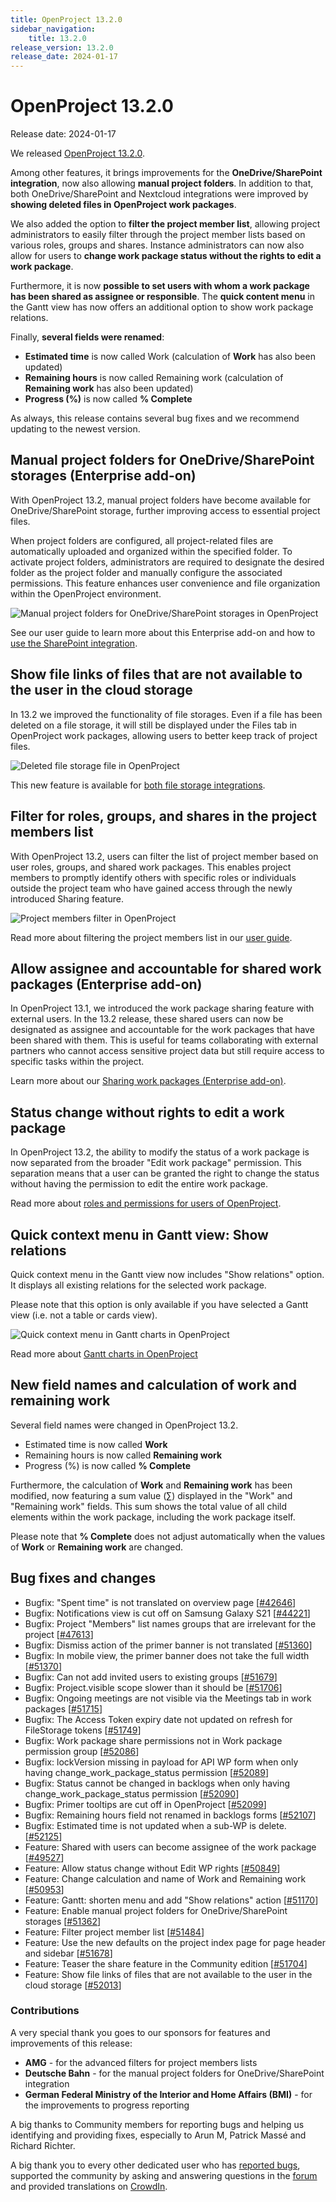 ```yaml
---
title: OpenProject 13.2.0
sidebar_navigation:
    title: 13.2.0
release_version: 13.2.0
release_date: 2024-01-17
---
```


# OpenProject 13.2.0

Release date: 2024-01-17

We released [OpenProject 13.2.0](https://community.openproject.org/versions/1979).

Among other features, it brings improvements for the **OneDrive/SharePoint integration**, now also allowing **manual project folders**. In addition to that, both OneDrive/SharePoint and Nextcloud integrations were improved by **showing deleted files in OpenProject work packages**.

We also added the option to **filter the project member list**, allowing project administrators to easily filter through the project member lists based on various roles, groups and shares. Instance administrators can now also allow for users to **change work package status without the rights to edit a work package**. 

Furthermore, it is now **possible to set users with whom a work package has been shared as assignee or responsible**. The **quick content menu** in the Gantt view has now offers an additional option to show work package relations.

Finally, **several fields were renamed**: 

- **Estimated time** is now called Work (calculation of **Work** has also been updated)
- **Remaining hours** is now called Remaining work (calculation of **Remaining work** has also been updated)
- **Progress (%)** is now called **% Complete**

As always, this release contains several bug fixes and we recommend updating to the newest version.


## Manual project folders for OneDrive/SharePoint storages (Enterprise add-on)

With OpenProject 13.2, manual project folders have become available for OneDrive/SharePoint storage, further improving access to essential project files. 

When project folders are configured, all project-related files are automatically uploaded and organized within the specified folder. To activate project folders, administrators are required to designate the desired folder as the project folder and manually configure the associated permissions. This feature enhances user convenience and file organization within the OpenProject environment.

![Manual project folders for OneDrive/SharePoint storages in OpenProject](onedrive-storage-add-folders.png)

See our user guide to learn more about this Enterprise add-on and how to [use the SharePoint integration](../../user-guide/file-management/one-drive-integration/).

## Show file links of files that are not available to the user in the cloud storage

In 13.2 we improved the functionality of file storages. Even if a file has been deleted on a file storage, it will still be displayed under the Files tab in OpenProject work packages, allowing users to better keep track of project files. 

![Deleted file storage file in OpenProject](deleted-file.png)

This new feature is available for [both file storage integrations](../../user-guide/file-management). 

## Filter for roles, groups, and shares in the project members list
With OpenProject 13.2, users can filter the list of project member based on user roles, groups, and shared work packages. This enables project members to promptly identify others with specific roles or individuals outside the project team who have gained access through the newly introduced Sharing feature.

![Project members filter in OpenProject](project-members.png)

Read more about filtering the project members list in our [user guide](../../user-guide/members/#project-members-overview). 

## Allow assignee and accountable for shared work packages (Enterprise add-on)

In OpenProject 13.1, we introduced the work package sharing feature with external users. In the 13.2 release, these shared users can now be designated as assignee and accountable for the work packages that have been shared with them. This is useful for teams collaborating with external partners who cannot access sensitive project data but still require access to specific tasks within the project.

Learn more about our [Sharing work packages (Enterprise add-on)](../../user-guide/work-packages/share-work-packages/).

## Status change without rights to edit a work package

In OpenProject 13.2, the ability to modify the status of a work package is now separated from the broader "Edit work package" permission. This separation means that a user can be granted the right to change the status without having the permission to edit the entire work package.

Read more about [roles and permissions for users of OpenProject](../../system-admin-guide/users-permissions/roles-permissions/).

## Quick context menu in Gantt view: Show relations

Quick context menu in the Gantt view now includes "Show relations" option. It displays all existing relations for the selected work package. 

Please note that this option is only available if you have selected a Gantt view (i.e. not a table or cards view). 

![Quick context menu in Gantt charts in OpenProject](gantt-relations.png)

Read more about [Gantt charts in OpenProject](../../user-guide/gantt-chart/)

## New field names and calculation of work and remaining work
Several field names were changed in OpenProject 13.2.

- Estimated time is now called **Work**
- Remaining hours is now called **Remaining work** 
- Progress (%) is now called **% Complete**

Furthermore, the calculation of **Work** and **Remaining work** has been modified, now featuring a sum value (∑) displayed in the "Work" and "Remaining work" fields. This sum shows the total value of all child elements within the work package, including the work package itself.

Please note that **% Complete** does not adjust automatically when the values of **Work** or **Remaining work** are changed. 

## Bug fixes and changes

<!-- Warning: Anything within the below lines will be automatically removed by the release script -->
<!-- BEGIN AUTOMATED SECTION -->

- Bugfix: "Spent time" is not translated on overview page \[[#42646](https://community.openproject.org/wp/42646)\]
- Bugfix: Notifications view is cut off on Samsung Galaxy S21 \[[#44221](https://community.openproject.org/wp/44221)\]
- Bugfix: Project "Members" list names groups that are irrelevant for the project \[[#47613](https://community.openproject.org/wp/47613)\]
- Bugfix: Dismiss action of the primer banner is not translated \[[#51360](https://community.openproject.org/wp/51360)\]
- Bugfix: In mobile view, the primer banner does not take the full width \[[#51370](https://community.openproject.org/wp/51370)\]
- Bugfix: Can not add invited users to existing groups \[[#51679](https://community.openproject.org/wp/51679)\]
- Bugfix: Project.visible scope slower than it should be \[[#51706](https://community.openproject.org/wp/51706)\]
- Bugfix: Ongoing meetings are not visible via the Meetings tab in work packages \[[#51715](https://community.openproject.org/wp/51715)\]
- Bugfix: The Access Token expiry date not updated on refresh for FileStorage tokens \[[#51749](https://community.openproject.org/wp/51749)\]
- Bugfix: Work package share permissions not in Work package permission group \[[#52086](https://community.openproject.org/wp/52086)\]
- Bugfix: lockVersion missing in payload for API WP form when only having change_work_package_status permission \[[#52089](https://community.openproject.org/wp/52089)\]
- Bugfix: Status cannot be changed in backlogs when only having change_work_package_status permission \[[#52090](https://community.openproject.org/wp/52090)\]
- Bugfix: Primer tooltips are cut off in OpenProject \[[#52099](https://community.openproject.org/wp/52099)\]
- Bugfix: Remaining hours field not renamed in backlogs forms \[[#52107](https://community.openproject.org/wp/52107)\]
- Bugfix: Estimated time is not updated when a sub-WP is delete. \[[#52125](https://community.openproject.org/wp/52125)\]
- Feature: Shared with users can become assignee of the work package \[[#49527](https://community.openproject.org/wp/49527)\]
- Feature: Allow status change without Edit WP rights \[[#50849](https://community.openproject.org/wp/50849)\]
- Feature: Change calculation and name of Work and Remaining work \[[#50953](https://community.openproject.org/wp/50953)\]
- Feature: Gantt: shorten menu and add "Show relations" action \[[#51170](https://community.openproject.org/wp/51170)\]
- Feature: Enable manual project folders for OneDrive/SharePoint storages \[[#51362](https://community.openproject.org/wp/51362)\]
- Feature: Filter project member list \[[#51484](https://community.openproject.org/wp/51484)\]
- Feature: Use the new defaults on the project index page for page header and sidebar \[[#51678](https://community.openproject.org/wp/51678)\]
- Feature: Teaser the share feature in the Community edition \[[#51704](https://community.openproject.org/wp/51704)\]
- Feature: Show file links of files that are not available to the user in the cloud storage \[[#52013](https://community.openproject.org/wp/52013)\]

<!-- END AUTOMATED SECTION -->
<!-- Warning: Anything above this line will be automatically removed by the release script -->

### Contributions

A very special thank you goes to our sponsors for features and improvements of this release:

- **AMG** - for the advanced filters for project members lists
- **Deutsche Bahn** - for the manual project folders for OneDrive/SharePoint integration 
- **German Federal Ministry of the Interior and Home Affairs (BMI)** - for the improvements to progress reporting

A big thanks to Community members for reporting bugs and helping us identifying and providing fixes, especially to Arun M, Patrick Massé and Richard Richter.

A big thank you to every other dedicated user who has [reported bugs](../../development/report-a-bug), supported the community by asking and answering questions in the [forum](https://community.openproject.org/projects/openproject/boards) and provided translations on [CrowdIn](https://crowdin.com/projects/opf).
